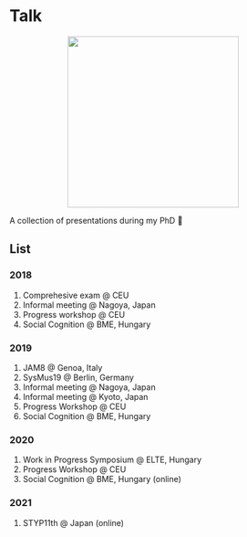 # Talk 

<p align="center">
  <img height="300" src="https://media.giphy.com/media/xT5LMB2WiOdjpB7K4o/giphy.gif">
</p>

A collection of presentations during my PhD 🙈


## List
### 2018
1. Comprehesive exam @ CEU
2. Informal meeting @ Nagoya, Japan
3. Progress workshop @ CEU
4. Social Cognition @ BME, Hungary

### 2019
1. JAM8 @ Genoa, Italy
2. SysMus19 @ Berlin, Germany
3. Informal meeting @ Nagoya, Japan
4. Informal meeting @ Kyoto, Japan
5. Progress Workshop @ CEU
6. Social Cognition @ BME, Hungary

### 2020
1. Work in Progress Symposium @ ELTE, Hungary
2. Progress Workshop @ CEU
3. Social Cognition @ BME, Hungary (online)

### 2021
1. STYP11th @ Japan (online)